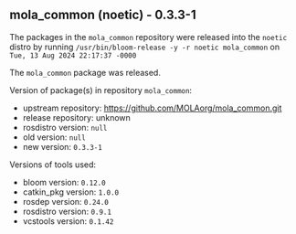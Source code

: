 ## mola_common (noetic) - 0.3.3-1

The packages in the `mola_common` repository were released into the `noetic` distro by running `/usr/bin/bloom-release -y -r noetic mola_common` on `Tue, 13 Aug 2024 22:17:37 -0000`

The `mola_common` package was released.

Version of package(s) in repository `mola_common`:

- upstream repository: https://github.com/MOLAorg/mola_common.git
- release repository: unknown
- rosdistro version: `null`
- old version: `null`
- new version: `0.3.3-1`

Versions of tools used:

- bloom version: `0.12.0`
- catkin_pkg version: `1.0.0`
- rosdep version: `0.24.0`
- rosdistro version: `0.9.1`
- vcstools version: `0.1.42`


